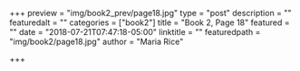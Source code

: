 +++
preview = "img/book2_prev/page18.jpg"
type = "post"
description = ""
featuredalt = ""
categories = ["book2"]
title = "Book 2, Page 18"
featured = ""
date = "2018-07-21T07:47:18-05:00"
linktitle = ""
featuredpath = "img/book2/page18.jpg"
author = "Maria Rice"

+++

